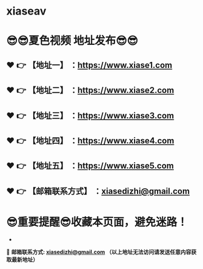 # xiaseav
:sunglasses::sunglasses:夏色视频 地址发布:sunglasses::sunglasses:
==
:heart: :point_right: 【地址一】 ：https://www.xiase1.com
------
:heart: :point_right: 【地址二】 ：https://www.xiase2.com
------
:heart: :point_right: 【地址三】 ：https://www.xiase3.com
------
:heart: :point_right: 【地址四】 ：https://www.xiase4.com
------
:heart: :point_right: 【地址五】 ：https://www.xiase5.com
------
:heart: :point_right: 【邮箱联系方式】 ：xiasedizhi@gmail.com
------
:sunglasses:重要提醒:sunglasses:收藏本页面，避免迷路！
==

-

:e-mail: __邮箱联系方式: xiasedizhi@gmail.com （以上地址无法访问请发送任意内容获取最新地址）__
